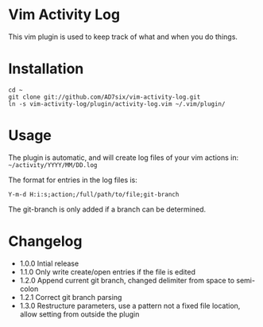Vim Activity Log
=========================

This vim plugin is used to keep track of what and when you do things.

# Installation

	cd ~
	git clone git://github.com/AD7six/vim-activity-log.git
	ln -s vim-activity-log/plugin/activity-log.vim ~/.vim/plugin/

# Usage

The plugin is automatic, and will create log files of your vim actions in: `~/activity/YYYY/MM/DD.log`

The format for entries in the log files is:

	Y-m-d H:i:s;action;/full/path/to/file;git-branch

The git-branch is only added if a branch can be determined.

# Changelog

* 1.0.0 Intial release
* 1.1.0 Only write create/open entries if the file is edited
* 1.2.0 Append current git branch, changed delimiter from space to semi-colon
* 1.2.1 Correct git branch parsing
* 1.3.0 Restructure parameters, use a pattern not a fixed file location, allow setting from outside
	the plugin
